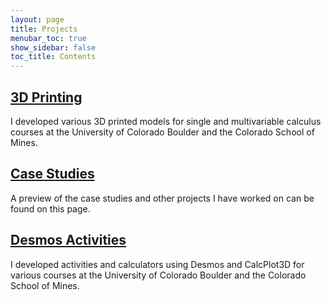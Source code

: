 ```yaml
---
layout: page
title: Projects
menubar_toc: true
show_sidebar: false
toc_title: Contents
---
```


## [3D Printing](/projects/printing-3d)
I developed various 3D printed models for single and multivariable calculus courses at the University of Colorado Boulder and the Colorado School of Mines.

## [Case Studies](/projects/case-studies)
A preview of the case studies and other projects I have worked on can be found on this page.

## [Desmos Activities](/projects/desmos)
I developed activities and calculators using Desmos and CalcPlot3D for various courses at the University of Colorado Boulder and the Colorado School of Mines.